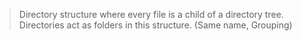 >Directory structure where every file is a child of a directory tree. Directories act as folders in this structure. (Same name, Grouping)